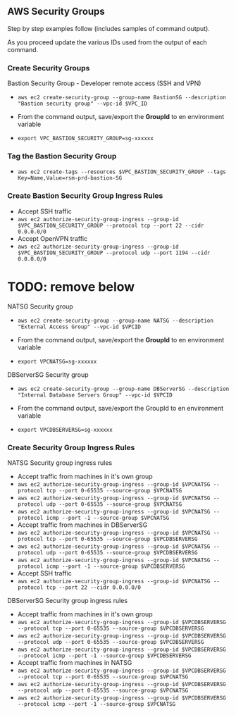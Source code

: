 ## AWS Security Groups

Step by step examples follow (includes samples of command output).

As you proceed update the various IDs used from the output of each command.

### Create Security Groups

Bastion Security Group - Developer remote access (SSH and VPN)

- `aws ec2 create-security-group --group-name BastionSG --description "Bastion security group" --vpc-id $VPC_ID`

- From the command output, save/export the **GroupId** to en environment variable
- `export VPC_BASTION_SECURITY_GROUP=sg-xxxxxx`

### Tag the Bastion Security Group
- `aws ec2 create-tags --resources $VPC_BASTION_SECURITY_GROUP --tags Key=Name,Value=rsm-prd-bastion-SG`

### Create Bastion Security Group Ingress Rules

- Accept SSH traffic
- `aws ec2 authorize-security-group-ingress --group-id $VPC_BASTION_SECURITY_GROUP --protocol tcp --port 22 --cidr 0.0.0.0/0`
- Accept OpenVPN traffic
- `aws ec2 authorize-security-group-ingress --group-id $VPC_BASTION_SECURITY_GROUP --protocol udp --port 1194 --cidr 0.0.0.0/0`


# TODO: remove below



NATSG Security group

- `aws ec2 create-security-group --group-name NATSG --description "External Access Group" --vpc-id $VPCID`

- From the command output, save/export the **GroupId** to en environment variable
- `export VPCNATSG=sg-xxxxxx`

DBServerSG Security group

- `aws ec2 create-security-group --group-name DBServerSG --description "Internal Database Servers Group" --vpc-id $VPCID`

- From the command output, save/export the GroupId to en environment variable
- `export VPCDBSERVERSG=sg-xxxxxx`

### Create Security Group Ingress Rules

NATSG Security group ingress rules

- Accept traffic from machines in it's own group
- `aws ec2 authorize-security-group-ingress --group-id $VPCNATSG --protocol tcp --port 0-65535 --source-group $VPCNATSG`
- `aws ec2 authorize-security-group-ingress --group-id $VPCNATSG --protocol udp --port 0-65535 --source-group $VPCNATSG`
- `aws ec2 authorize-security-group-ingress --group-id $VPCNATSG --protocol icmp --port -1 --source-group $VPCNATSG`
- Accept traffic from machines in DBServerSG
- `aws ec2 authorize-security-group-ingress --group-id $VPCNATSG --protocol tcp --port 0-65535 --source-group $VPCDBSERVERSG`
- `aws ec2 authorize-security-group-ingress --group-id $VPCNATSG --protocol udp --port 0-65535 --source-group $VPCDBSERVERSG`
- `aws ec2 authorize-security-group-ingress --group-id $VPCNATSG --protocol icmp --port -1 --source-group $VPCDBSERVERSG`
- Accept SSH traffic
- `aws ec2 authorize-security-group-ingress --group-id $VPCNATSG --protocol tcp --port 22 --cidr 0.0.0.0/0`

DBServerSG Security group ingress rules

- Accept traffic from machines in it's own group
- `aws ec2 authorize-security-group-ingress --group-id $VPCDBSERVERSG --protocol tcp --port 0-65535 --source-group $VPCDBSERVERSG`
- `aws ec2 authorize-security-group-ingress --group-id $VPCDBSERVERSG --protocol udp --port 0-65535 --source-group $VPCDBSERVERSG`
- `aws ec2 authorize-security-group-ingress --group-id $VPCDBSERVERSG --protocol icmp --port -1 --source-group $VPCDBSERVERSG`
- Accept traffic from machines in NATSG
- `aws ec2 authorize-security-group-ingress --group-id $VPCDBSERVERSG --protocol tcp --port 0-65535 --source-group $VPCNATSG`
- `aws ec2 authorize-security-group-ingress --group-id $VPCDBSERVERSG --protocol udp --port 0-65535 --source-group $VPCNATSG`
- `aws ec2 authorize-security-group-ingress --group-id $VPCDBSERVERSG --protocol icmp --port -1 --source-group $VPCNATSG`
